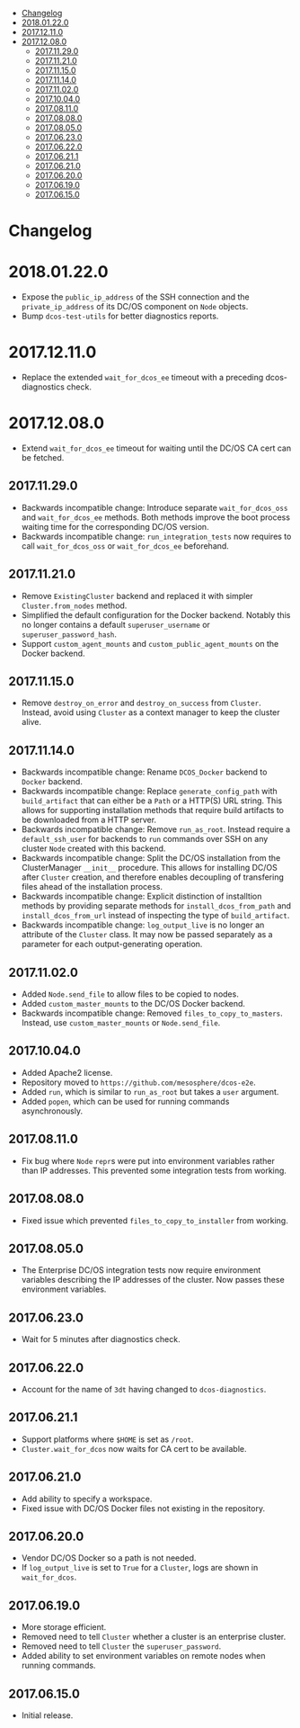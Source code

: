 <!--lint disable list-item-indent-->
<!--lint disable list-item-bullet-indent-->
<!-- START doctoc generated TOC please keep comment here to allow auto update -->
<!-- DON'T EDIT THIS SECTION, INSTEAD RE-RUN doctoc TO UPDATE -->


- [Changelog](#changelog)
- [2018.01.22.0](#201801220)
- [2017.12.11.0](#201712110)
- [2017.12.08.0](#201712080)
  - [2017.11.29.0](#201711290)
  - [2017.11.21.0](#201711210)
  - [2017.11.15.0](#201711150)
  - [2017.11.14.0](#201711140)
  - [2017.11.02.0](#201711020)
  - [2017.10.04.0](#201710040)
  - [2017.08.11.0](#201708110)
  - [2017.08.08.0](#201708080)
  - [2017.08.05.0](#201708050)
  - [2017.06.23.0](#201706230)
  - [2017.06.22.0](#201706220)
  - [2017.06.21.1](#201706211)
  - [2017.06.21.0](#201706210)
  - [2017.06.20.0](#201706200)
  - [2017.06.19.0](#201706190)
  - [2017.06.15.0](#201706150)

<!-- END doctoc generated TOC please keep comment here to allow auto update -->
<!--lint enable list-item-indent-->
<!--lint enable list-item-bullet-indent-->

# Changelog

# 2018.01.22.0

* Expose the `public_ip_address` of the SSH connection and the `private_ip_address` of its DC/OS component on `Node` objects.
* Bump `dcos-test-utils` for better diagnostics reports.

# 2017.12.11.0

* Replace the extended `wait_for_dcos_ee` timeout with a preceding dcos-diagnostics check.

# 2017.12.08.0

* Extend `wait_for_dcos_ee` timeout for waiting until the DC/OS CA cert can be fetched.

## 2017.11.29.0

* Backwards incompatible change: Introduce separate `wait_for_dcos_oss` and `wait_for_dcos_ee` methods.
Both methods improve the boot process waiting time for the corresponding DC/OS version.
* Backwards incompatible change: `run_integration_tests` now requires to call `wait_for_dcos_oss` or `wait_for_dcos_ee` beforehand.

## 2017.11.21.0

* Remove `ExistingCluster` backend and replaced it with simpler `Cluster.from_nodes` method.
* Simplified the default configuration for the Docker backend.
  Notably this no longer contains a default `superuser_username` or `superuser_password_hash`.
* Support `custom_agent_mounts` and `custom_public_agent_mounts` on the Docker backend.

## 2017.11.15.0

* Remove `destroy_on_error` and `destroy_on_success` from `Cluster`.
  Instead, avoid using `Cluster` as a context manager to keep the cluster alive.

## 2017.11.14.0

* Backwards incompatible change: Rename `DCOS_Docker` backend to `Docker` backend.
* Backwards incompatible change: Replace `generate_config_path` with `build_artifact`
that can either be a `Path` or a HTTP(S) URL string. This allows for supporting installation
methods that require build artifacts to be downloaded from a HTTP server.
* Backwards incompatible change: Remove `run_as_root`. Instead require a `default_ssh_user`
for backends to `run` commands over SSH on any cluster `Node` created with this backend.
* Backwards incompatible change: Split the DC/OS installation from the ClusterManager
`__init__` procedure. This allows for installing DC/OS after `Cluster` creation,
and therefore enables decoupling of transfering files ahead of the installation process.
* Backwards incompatible change: Explicit distinction of installtion methods by providing
separate methods for `install_dcos_from_path` and `install_dcos_from_url` instead
of inspecting the type of `build_artifact`.
* Backwards incompatible change: `log_output_live` is no longer an attribute of the `Cluster`
class. It may now be passed separately as a parameter for each output-generating operation.

## 2017.11.02.0

* Added `Node.send_file` to allow files to be copied to nodes.
* Added `custom_master_mounts` to the DC/OS Docker backend.
* Backwards incompatible change: Removed `files_to_copy_to_masters`.
  Instead, use `custom_master_mounts` or `Node.send_file`.

## 2017.10.04.0

* Added Apache2 license.
* Repository moved to `https://github.com/mesosphere/dcos-e2e`.
* Added `run`, which is similar to `run_as_root` but takes a `user` argument.
* Added `popen`, which can be used for running commands asynchronously.

## 2017.08.11.0

* Fix bug where `Node` `repr`s were put into environment variables rather than IP addresses. This prevented some integration tests from working.

## 2017.08.08.0

* Fixed issue which prevented `files_to_copy_to_installer` from working.

## 2017.08.05.0

* The Enterprise DC/OS integration tests now require environment variables describing the IP addresses of the cluster. Now passes these environment variables.

## 2017.06.23.0

* Wait for 5 minutes after diagnostics check.

## 2017.06.22.0

* Account for the name of `3dt` having changed to `dcos-diagnostics`.

## 2017.06.21.1

* Support platforms where `$HOME` is set as `/root`.
* `Cluster.wait_for_dcos` now waits for CA cert to be available.

## 2017.06.21.0

* Add ability to specify a workspace.
* Fixed issue with DC/OS Docker files not existing in the repository.

## 2017.06.20.0

* Vendor DC/OS Docker so a path is not needed.
* If `log_output_live` is set to `True` for a `Cluster`, logs are shown in `wait_for_dcos`.

## 2017.06.19.0

* More storage efficient.
* Removed need to tell `Cluster` whether a cluster is an enterprise cluster.
* Removed need to tell `Cluster` the `superuser_password`.
* Added ability to set environment variables on remote nodes when running commands.

## 2017.06.15.0

* Initial release.
